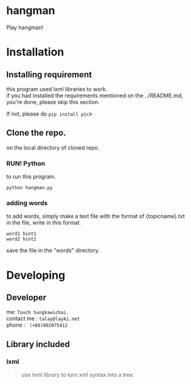 # hangman

Play hangman!

# Installation

## Installing requirement

this program used lxml libraries to work.<br/>
if you had installed the requirements mentioned on the ../README.md, you're done, please skip this section.

If not, please do
` pip install pick `

## Clone the repo.
on the local directory of cloned repo.

### RUN! Python

to run this program.

    python hangman.py


### adding words

to add words, simply make a text file with the format of {topicname}.txt<br/>
in the file, write in this format.

    word1 hint1
    word2 hint2

save the file in the "words" directory.

# Developing

## Developer
me: `Touch Sungkawichai.`<br/>
contact me :  `talay@layki.net`<br/>
phone : ` (+66)802075412`<br/>

## Library included

### lxml

> use lxml library to turn xml syntax into a tree.
